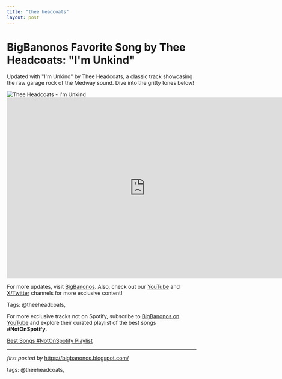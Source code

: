 ```yaml
---
title: "thee headcoats"
layout: post
---
```

<!-- Title of the Post -->
<h1 >BigBanonos Favorite Song by Thee Headcoats: "I'm Unkind"</h1> <!-- Introductory Text -->
<p >Updated with "I'm Unkind" by Thee Headcoats, a classic track showcasing the raw garage rock of the Medway sound. Dive into the gritty tones below!</p> <!-- Featured Image -->
<div > <img src="https://i.scdn.co/image/ab67616d0000b273bcc6f93f244c3f844be98890" alt="Thee Headcoats - I'm Unkind" />
</div> <!-- YouTube Video Embed -->
<div > <iframe width="733" height="480" src="https://www.youtube.com/embed/_xUJd8HGQj8" title="Thee Headcoats - I'm Unkind" frameborder="0" allow="accelerometer; autoplay; clipboard-write; encrypted-media; gyroscope; picture-in-picture; web-share" referrerpolicy="strict-origin-when-cross-origin" allowfullscreen></iframe>
</div> <!-- Footer Links -->
<div > <p>For more updates, visit <a href="https://bigbanonos.blogspot.com/" target="_blank">BigBanonos</a>. Also, check out our <a href="https://www.youtube.com/@BigBanonos" target="_blank">YouTube</a> and <a href="https://x.com/bigbanonos" target="_blank">X/Twitter</a> channels for more exclusive content!</p>
</div> <!-- Tags -->
<p >Tags: @theeheadcoats,</p>


<!--Subscribe and Playlist Links-->
<div>
    <p>For more exclusive tracks not on Spotify, subscribe to <a href="https://www.youtube.com/@BigBanonos" target="_blank">BigBanonos on YouTube</a> and explore their curated playlist of the best songs <strong>#NotOnSpotify</strong>.</p>
    <p><a href="https://www.youtube.com/playlist?list=PLtuNtuTatqI0kFahUCbtbfenC_ET5O_tr" target="_blank">Best Songs #NotOnSpotify Playlist<br /></a></p></div>

<hr />

<p><em>first posted by</em> <a href="https://bigbanonos.blogspot.com/" rel="noopener" target="_new">https://bigbanonos.blogspot.com/</a></p>

<p>tags: @theeheadcoats,</p>
